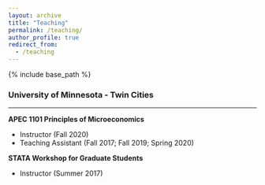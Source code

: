 ```yaml
---
layout: archive
title: "Teaching"
permalink: /teaching/
author_profile: true
redirect_from:
  - /teaching
---
```


{% include base_path %}

### University of Minnesota - Twin Cities

---

__APEC 1101 Principles of Microeconomics__ 
- Instructor (Fall 2020)
- Teaching Assistant (Fall 2017; Fall 2019; Spring 2020)



__STATA Workshop for Graduate Students__
- Instructor (Summer 2017)
